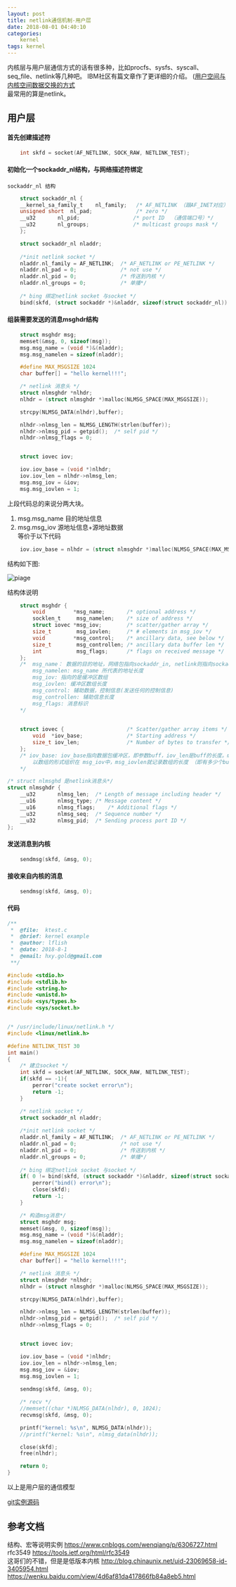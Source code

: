 ```yaml
---
layout: post
title: netlink通信机制-用户层
date: 2018-08-01 04:40:10
categories:
	kernel
tags: kernel 
---
```

内核层与用户层通信方式的话有很多种，比如procfs、sysfs、syscall、seq_file、netlink等几种吧。
IBM社区有篇文章作了更详细的介绍。
([用户空间与内核空间数据交换的方式](https://www.ibm.com/developerworks/cn/linux/l-kerns-usrs/)    
最常用的算是netlink。

<!-- more -->

## 用户层

#### 首先创建描述符
```c
    int skfd = socket(AF_NETLINK, SOCK_RAW, NETLINK_TEST);
```
#### 初始化一个sockaddr_nl结构，与网络描述符绑定    
    sockaddr_nl 结构
```c
    struct sockaddr_nl {
    __kernel_sa_family_t    nl_family;   /* AF_NETLINK （跟AF_INET对应）*/
    unsigned short  nl_pad;              /* zero */
    __u32       nl_pid;                 /* port ID  （通信端口号）*/
    __u32       nl_groups;              /* multicast groups mask */
    };
```
```c
    struct sockaddr_nl nladdr;
    
    /*init netlink socket */
    nladdr.nl_family = AF_NETLINK;	/* AF_NETLINK or PE_NETLINK */
    nladdr.nl_pad = 0;				/* not use */
    nladdr.nl_pid = 0;				/* 传送到内核 */
    nladdr.nl_groups = 0;			/* 单播*/
	
    /* bing 绑定netlink socket 与socket */
    bind(skfd, (struct sockaddr *)&nladdr, sizeof(struct sockaddr_nl))
```

#### 组装需要发送的消息msghdr结构
```c
    struct msghdr msg;
    memset(&msg, 0, sizeof(msg));
    msg.msg_name = (void *)&(nladdr);
    msg.msg_namelen = sizeof(nladdr);

    #define MAX_MSGSIZE 1024
    char buffer[] = "hello kernel!!!";

    /* netlink 消息头 */
    struct nlmsghdr *nlhdr;
    nlhdr = (struct nlmsghdr *)malloc(NLMSG_SPACE(MAX_MSGSIZE));

    strcpy(NLMSG_DATA(nlhdr),buffer);

    nlhdr->nlmsg_len = NLMSG_LENGTH(strlen(buffer));
    nlhdr->nlmsg_pid = getpid();  /* self pid */
    nlhdr->nlmsg_flags = 0;


    struct iovec iov;

    iov.iov_base = (void *)nlhdr;
    iov.iov_len = nlhdr->nlmsg_len;
    msg.msg_iov = &iov;
	msg.msg_iovlen = 1;
```
上段代码总的来说分两大块。   
1. msg.msg_name 目的地址信息
2. msg.msg_iov 源地址信息+源地址数据   
等价于以下代码
```c
	iov.iov_base = nlhdr = (struct nlmsghdr *)malloc(NLMSG_SPACE(MAX_MSGSIZE));
```
结构如下图:

![piage](netlink.png)

结构体说明
```c
    struct msghdr {
        void         *msg_name;       /* optional address */
        socklen_t     msg_namelen;    /* size of address */
        struct iovec *msg_iov;        /* scatter/gather array */
        size_t        msg_iovlen;     /* # elements in msg_iov */
        void         *msg_control;    /* ancillary data, see below */
        size_t        msg_controllen; /* ancillary data buffer len */
        int           msg_flags;      /* flags on received message */
    };
    /*  msg_name： 数据的目的地址，网络包指向sockaddr_in, netlink则指向sockaddr_nl;
        msg_namelen: msg_name 所代表的地址长度
        msg_iov: 指向的是缓冲区数组
        msg_iovlen: 缓冲区数组长度
        msg_control: 辅助数据，控制信息(发送任何的控制信息)
        msg_controllen: 辅助信息长度
        msg_flags: 消息标识
    */
```
```c 
    
    struct iovec {                    /* Scatter/gather array items */
        void  *iov_base;              /* Starting address */
        size_t iov_len;               /* Number of bytes to transfer */
    };
    /* iov_base: iov_base指向数据包缓冲区，即参数buff，iov_len是buff的长度。msghdr中允许一次传递多个buff，
        以数组的形式组织在 msg_iov中，msg_iovlen就记录数组的长度 （即有多少个buff）
    */
```

```c
/* struct nlmsghd 是netlink消息头*/
struct nlmsghdr {   
    __u32       nlmsg_len;  /* Length of message including header */
    __u16       nlmsg_type; /* Message content */
    __u16       nlmsg_flags;    /* Additional flags */ 
    __u32       nlmsg_seq;  /* Sequence number */
    __u32       nlmsg_pid;  /* Sending process port ID */
};
```
#### 发送消息到内核
```c
    sendmsg(skfd, &msg, 0);
```
#### 接收来自内核的消息
```c
    sendmsg(skfd, &msg, 0);
```

#### 代码
```c
/**
 *	@file:	ktest.c
 *	@brief: kernel example
 *	@author: lflish
 *	@date: 2018-8-1
 *	@email:	hxy.gold@gmail.com	
 **/

#include <stdio.h>
#include <stdlib.h>
#include <string.h>
#include <unistd.h>
#include <sys/types.h>
#include <sys/socket.h>


/* /usr/include/linux/netlink.h */
#include <linux/netlink.h>

#define NETLINK_TEST 30
int main()
{
	/* 建立socket */
	int skfd = socket(AF_NETLINK, SOCK_RAW, NETLINK_TEST);
	if(skfd == -1){
		perror("create socket error\n");
		return -1;
	}

	/* netlink socket */
	struct sockaddr_nl nladdr;
	
	/*init netlink socket */
	nladdr.nl_family = AF_NETLINK;	/* AF_NETLINK or PE_NETLINK */
	nladdr.nl_pad = 0;				/* not use */
	nladdr.nl_pid = 0;				/* 传送到内核 */
	nladdr.nl_groups = 0;			/* 单播*/
	
	/* bing 绑定netlink socket 与socket */
	if( 0 != bind(skfd, (struct sockaddr *)&nladdr, sizeof(struct sockaddr_nl))){
		perror("bind() error\n");
		close(skfd);
		return -1;
	}

	/* 构造msg消息*/
	struct msghdr msg;
	memset(&msg, 0, sizeof(msg));
	msg.msg_name = (void *)&(nladdr);
	msg.msg_namelen = sizeof(nladdr);

	#define MAX_MSGSIZE 1024
	char buffer[] = "hello kernel!!!";

	/* netlink 消息头 */
	struct nlmsghdr *nlhdr;
	nlhdr = (struct nlmsghdr *)malloc(NLMSG_SPACE(MAX_MSGSIZE));

	strcpy(NLMSG_DATA(nlhdr),buffer);

	nlhdr->nlmsg_len = NLMSG_LENGTH(strlen(buffer));
	nlhdr->nlmsg_pid = getpid();  /* self pid */
	nlhdr->nlmsg_flags = 0;


	struct iovec iov;

	iov.iov_base = (void *)nlhdr;
	iov.iov_len = nlhdr->nlmsg_len;
	msg.msg_iov = &iov;
	msg.msg_iovlen = 1;
		
	sendmsg(skfd, &msg, 0);

	/* recv */
	//memset((char *)NLMSG_DATA(nlhdr), 0, 1024);
	recvmsg(skfd, &msg, 0);

	printf("kernel: %s\n", NLMSG_DATA(nlhdr));
	//printf("kernel: %s\n", nlmsg_data(nlhdr));

	close(skfd);
	free(nlhdr);

	return 0;
}
```
以上是用户层的通信模型  

[git实例源码](https://gist.github.com/lflish/15e85da8bb9200794255439d0563b195)

## 参考文档   
结构、宏等说明实例 https://www.cnblogs.com/wenqiang/p/6306727.html   
rfc3549 https://tools.ietf.org/html/rfc3549   
这哥们的不错，但是是低版本内核 http://blog.chinaunix.net/uid-23069658-id-3405954.html
https://wenku.baidu.com/view/4d6af81da417866fb84a8eb5.html